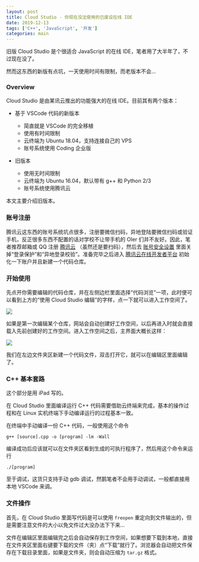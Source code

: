 ```yaml
---
layout: post
title: Cloud Studio - 你现在没法使用的已废设在线 IDE
date: 2019-12-13
tags: ['C++', 'JavaScript', '开发']
categories: main
---
```


旧版 Cloud Studio 是个很适合 JavaScript 的在线 IDE，笔者用了大半年了，不过现在没了。

然而这东西的新版有点坑，一天使用时间有限制，而老版本不会...

### Overview

Cloud Studio 是由某讯云推出的功能强大的在线 IDE。目前其有两个版本：

 - 基于 VSCode 代码的新版本
   - 简直就是 VSCode 的完全移植
   - 使用有时间限制
   - 云终端为 Ubuntu 18.04，支持连接自己的 VPS
   - 账号系统使用 Coding 企业版
   
 - 旧版本
   - 使用无时间限制
   - 云终端为 Ubuntu 16.04，默认带有 g++ 和 Python 2/3
   - 账号系统使用腾讯云

本文主要介绍旧版本。

### 账号注册

腾讯云这东西的账号系统坑点很多，注册要微信扫码，异地登陆要微信扫码或验证手机，反正很多东西不配置的话对学校不让带手机的 OIer 们并不友好。因此，笔者推荐邮箱或 QQ 注册 [腾讯云](//cloud.tencent.com/) （虽然还是要扫码），然后去 [账号安全设置](//console.cloud.tencent.com/developer/security) 里面关掉“登录保护”和“异地登录校验”。准备完毕之后进入 [腾讯云在线开发者平台](//dev.tencent.com/) 初始化一下账户并且新建一个代码仓库。

### 开始使用

先点开你需要编辑的代码仓库，并在左侧边栏里面选择“代码浏览”一项，此时便可以看到上方的“使用 Cloud Studio 编辑”的字样，点一下就可以进入工作空间了。

![](https://s2.ax1x.com/2019/12/13/Q2n7tS.jpg)

如果是第一次编辑某个仓库，网站会自动创建好工作空间，以后再进入时就会直接载入先前创建好的工作空间。进入工作空间之后，主界面大概长这样：

![](https://s2.ax1x.com/2019/12/13/Q2uYHP.jpg)

我们在左边文件夹区新建一个代码文件，双击打开它，就可以在编辑区里面编辑了。

### C++ 基本套路

这个部分是用 iPad 写的。

在 Cloud Studio 里面编译运行 C++ 代码需要借助云终端来完成，基本的操作过程和在 Linux 实机终端下手动编译运行的过程基本一致。

在终端中手动编译一份 C++ 代码，一般使用这个命令

<pre class="command-line language-bash" data-prompt="workspace git:(master) $"><code class="language-bash">g++ [source].cpp -o [program] -lm -Wall</code></pre>

编译成功后应该就可以在文件夹区看到生成的可执行程序了，然后用这个命令来运行

<pre class="command-line language-bash" data-prompt="workspace git:(master) $"><code class="language-bash">./[program]</code></pre>

至于调试，这货只支持手动 gdb 调试，然鹅笔者不会用手动调试，一般都直接用本地 VSCode 来调。 

### 文件操作

首先，在 Cloud Studio 里面写代码是可以使用 `freopen` 重定向到文件输出的，但是需要注意文件的大小以免文件过大没办法下下来...

文件在编辑区里面编辑完之后会自动保存到工作空间，如果想要下载到本地，直接在文件夹区里面右键要下载的文件（夹）点“下载”就行了。浏览器会自动把文件保存在下载目录里面，如果是文件夹，则会自动压缩为 `tar.gz` 格式。